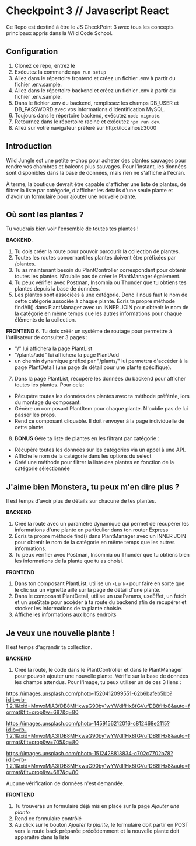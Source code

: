 # Checkpoint 3 // Javascript React

Ce Repo est destiné à être le JS CheckPoint 3 avec tous les concepts principaux appris dans la Wild Code School.

## Configuration
1. Clonez ce repo, entrez le
2. Exécutez la commande `npm run setup`
3. Allez dans le répertoire frontend et créez un fichier .env à partir du fichier .env.sample.
4. Allez dans le répertoire backend et créez un fichier .env à partir du fichier .env.sample.
5. Dans le fichier .env du backend, remplissez les champs DB_USER et DB_PASSWORD avec vos informations d'identification MySQL. 
6. Toujours dans le répertoire backend, exécutez `node migrate`.
7. Retournez dans le répertoire racine et exécutez `npm run dev`.
8. Allez sur votre navigateur préféré sur http://localhost:3000

## Introduction
Wild Jungle est une petite e-chop pour acheter des plantes sauvages pour rendre vos chambres et balcons plus sauvages.
Pour l'instant, les données sont disponibles dans la base de données, mais rien ne s'affiche à l'écran.

À terme, la boutique devrait être capable d'afficher une liste de plantes, de filtrer la liste par catégorie, d'afficher les détails d'une seule plante et d'avoir un formulaire pour ajouter une nouvelle plante.

## Où sont les plantes ?
Tu voudrais bien voir l'ensemble de toutes tes plantes !

**BACKEND**. 
1. Tu dois créer la route pour pouvoir parcourir la collection de plantes.
2. Toutes les routes concernant les plantes doivent être préfixées par /plantes.
3. Tu as maintenant besoin du PlantController correspondant pour obtenir toutes les plantes. N'oublie pas de créer le PlantManager également.
4. Tu peux vérifier avec Postman, Insomnia ou Thunder que tu obtiens tes plantes depuis la base de données.
5. Les plantes sont associées à une catégorie. Donc il nous faut le nom de cette catégorie associée à chaque plante. Écris ta propre méthode findAll() dans PlantManager avec un INNER JOIN pour obtenir le nom de la catégorie en même temps que les autres informations pour chaque éléments de la collection.

**FRONTEND**
6. Tu dois créér un système de routage pour permettre à l'utilisateur de consulter 3 pages : 
 - "/"  lui affichera la page PlantList
 - "/plants/add"  lui affichera la page PlantAdd 
 - un chemin dynamique préfixé par "/plants/" lui permettra d'accéder à la page PlantDetail (une page de détail pour une plante spécifique).

7. Dans la page PlantList, récupére les données du backend pour afficher toutes les plantes. Pour cela:
 - Récupére toutes les données des plantes avec ta méthode préférée, lors du montage du composant.
 - Génère un composant PlantItem pour chaque plante. N'oublie pas de lui passer les props.
 - Rend ce composant cliquable. Il doit renvoyer à la page individuelle de cette plante.  
 
8. **BONUS** Gére ta liste de plantes en les filtrant par catégorie :
 - Récupère toutes les données sur les catégories via un appel à une API. 
 - Affiche le nom de la catégorie dans les options du select
 - Créé une méthode pour filtrer la liste des plantes en fonction de la catégorie sélectionnée

## J'aime bien Monstera, tu peux m'en dire plus ?
Il est temps d'avoir plus de détails sur chacune de tes plantes.

**BACKEND**
1. Créé la route avec un paramètre dynamique qui permet de récupérer les informations d'une plante en particulier dans ton router Express
2. Écris ta propre méthode find() dans PlantManager avec un INNER JOIN pour obtenir le nom de la catégorie en même temps que les autres informations.
3. Tu peux vérifier avec Postman, Insomnia ou Thunder que tu obtiens bien les informations de la plante que tu as choisi.

**FRONTEND**
1. Dans ton composant PlantList, utilise un `<Link>` pour faire en sorte que le clic sur un vignette aille sur la page de détail d'une plante.
1. Dans le composant PlantDetail, utilise un useParams, useEffet, un fetch et un useState pour accéder à ta route du backend afin de récupérer et stocker les informations de ta plante choisie.
2. Affiche les informations aux bons endroits 


## Je veux une nouvelle plante !
Il est temps d'agrandir ta collection.

**BACKEND**
1. Créé la route, le code dans le PlantController et dans le PlantManager pour pouvoir ajouter une nouvelle plante. Vérifie sur la base de données les champs attendus. Pour l'image, tu peux utiliser un de ces 3 liens :  

https://images.unsplash.com/photo-1520412099551-62b6bafeb5bb?ixlib=rb-1.2.1&ixid=MnwxMjA3fDB8MHxwaG90by1wYWdlfHx8fGVufDB8fHx8&auto=format&fit=crop&w=687&q=80

https://images.unsplash.com/photo-1459156212016-c812468e2115?ixlib=rb-1.2.1&ixid=MnwxMjA3fDB8MHxwaG90by1wYWdlfHx8fGVufDB8fHx8&auto=format&fit=crop&w=705&q=80

https://images.unsplash.com/photo-1512428813834-c702c7702b78?ixlib=rb-1.2.1&ixid=MnwxMjA3fDB8MHxwaG90by1wYWdlfHx8fGVufDB8fHx8&auto=format&fit=crop&w=687&q=80

Aucune vérification de données n'est demandée.

**FRONTEND**
1. Tu trouveras un formulaire déjà mis en place sur la page *Ajouter une plante*
2. Rend ce formulaire contrôlé
3. Au click sur le bouton *Ajouter la plante*, le formulaire doit partir en POST vers la route back préparée précédemment et la nouvelle plante doit apparaître dans la liste
